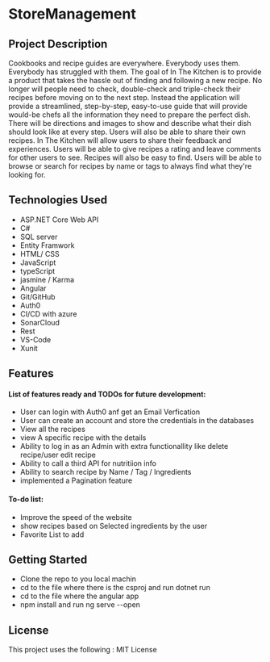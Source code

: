 # StoreManagement

## Project Description 
Cookbooks and recipe guides are everywhere. Everybody uses them. Everybody has struggled with them. The goal of In The Kitchen is to provide a product that takes the hassle out of finding and following a new recipe. No longer will people need to check, double-check and triple-check their recipes before moving on to the next step. Instead the application will provide a streamlined, step-by-step, easy-to-use guide that will provide would-be chefs all the information they need to prepare the perfect dish. There will be directions and images to show and describe what their dish should look like at every step. Users will also be able to share their own recipes. In The Kitchen will allow users to share their feedback and experiences. Users will be able to give recipes a rating and leave comments for other users to see. Recipes will also be easy to find. Users will be able to browse or search for recipes by name or tags to always find what they're looking for.

## Technologies Used 
* ASP.NET Core Web API 
* C# 
* SQL server
* Entity Framwork 
* HTML/ CSS
* JavaScript 
* typeScript
* jasmine / Karma
* Angular
* Git/GitHub
* Auth0
* CI/CD with azure 
* SonarCloud
* Rest
* VS-Code
* Xunit

## Features
#### List of features ready and TODOs for future development:

* User can login with Auth0 anf get an Email Verfication
* User can create an account and store the credentials in the databases
* View all the recipes 
* view A specific recipe with the details 
* Ability to log in as an Admin with extra functionallity like delete recipe/user edit recipe
* Ability to call a third API for nutritiion info  
* Ability to search recipe by Name / Tag / Ingredients
* implemented a Pagination feature  

#### To-do list:
* Improve the speed of the website  
* show recipes based on Selected ingredients by the user
* Favorite List to add 

## Getting Started 
* Clone the repo to you local machin 
* cd to the file where there is the csproj and run dotnet run 
* cd to the file where the angular app 
* npm install  and run ng serve --open 

## License 
This project uses the following : MIT License






